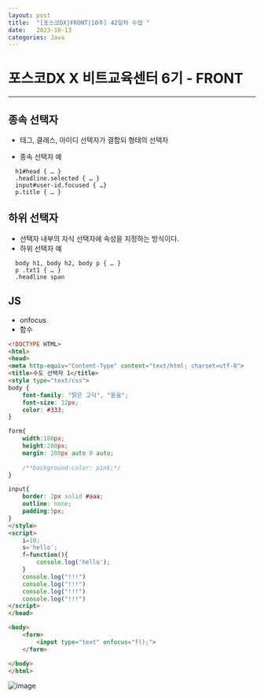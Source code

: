 ```yaml
---
layout: post
title:  "[포스코DX|FRONT|10주] 42일차 수업 "
date:   2023-10-13
categories: Java
---
```


# 포스코DX X 비트교육센터 6기 - FRONT

---

## 종속 선택자 

- 태그, 클래스, 아이디 선택자가 결합되 형태의 선택자

- 종속 선택자 예

```
  h1#head { … } 
  .headline.selected { … }
  input#user-id.focused { …}
  p.title { … }
```

## 하위 선택자

- 선택자 내부의 자식 선택자에 속성을 지정하는 방식이다.
- 하위 선택자 예

```
  body h1, body h2, body p { … } 
  p .txt1 { … }                                                
  .headline span                                            
```

## JS

- onfocus
- 함수



```html
<!DOCTYPE HTML>
<html>
<head>
<meta http-equiv="Content-Type" content="text/html; charset=utf-8">
<title>수도 선택자 1</title>
<style type="text/css">
body {
	font-family: "맑은 고딕", "돋움";
	font-size: 12px;
	color: #333;
}

form{
	width:180px;
	height:200px;
	margin: 200px auto 0 auto;
	
	/**background-color: pink;*/
}

input{
	border: 2px solid #aaa;
	outline: none;
	padding:5px;
}
</style>
<script>
	i=10;
	s='hello';
	f=function(){
		console.log('hello');
	}
	console.log("!!!")
	console.log("!!!")
	console.log("!!!")
	console.log("!!!")
</script>
</head>

<body>
	<form>
		<input type="text" onfocus="f();">
	</form>

</body>
</html>

```

![image](https://github.com/talkingOrange/talkingOrange.github.io/assets/88815795/79f1c179-482e-4163-a1d1-5a0afcf85786)
